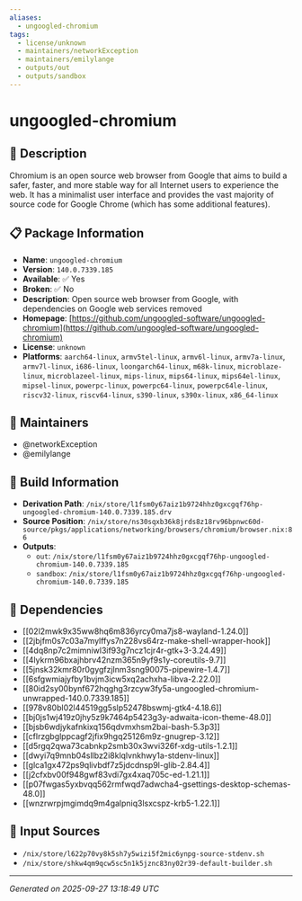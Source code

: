 ```yaml
---
aliases:
  - ungoogled-chromium
tags:
  - license/unknown
  - maintainers/networkException
  - maintainers/emilylange
  - outputs/out
  - outputs/sandbox
---
```


# ungoogled-chromium

## 📝 Description

Chromium is an open source web browser from Google that aims to build a
safer, faster, and more stable way for all Internet users to experience
the web. It has a minimalist user interface and provides the vast majority
of source code for Google Chrome (which has some additional features).


## 📋 Package Information

- **Name**: `ungoogled-chromium`
- **Version**: `140.0.7339.185`
- **Available**: ✅ Yes
- **Broken**: ✅ No
- **Description**: Open source web browser from Google, with dependencies on Google web services removed
- **Homepage**: [https://github.com/ungoogled-software/ungoogled-chromium](https://github.com/ungoogled-software/ungoogled-chromium)
- **License**: `unknown`
- **Platforms**: `aarch64-linux`, `armv5tel-linux`, `armv6l-linux`, `armv7a-linux`, `armv7l-linux`, `i686-linux`, `loongarch64-linux`, `m68k-linux`, `microblaze-linux`, `microblazeel-linux`, `mips-linux`, `mips64-linux`, `mips64el-linux`, `mipsel-linux`, `powerpc-linux`, `powerpc64-linux`, `powerpc64le-linux`, `riscv32-linux`, `riscv64-linux`, `s390-linux`, `s390x-linux`, `x86_64-linux`
## 👥 Maintainers

- @networkException
- @emilylange


## 🔧 Build Information

- **Derivation Path**: `/nix/store/l1fsm0y67aiz1b9724hhz0gxcgqf76hp-ungoogled-chromium-140.0.7339.185.drv`
- **Source Position**: `/nix/store/ns30sqxb36k8jrds8z18rv96bpnwc60d-source/pkgs/applications/networking/browsers/chromium/browser.nix:86`
- **Outputs**:
  - `out`:  `/nix/store/l1fsm0y67aiz1b9724hhz0gxcgqf76hp-ungoogled-chromium-140.0.7339.185`
  - `sandbox`:  `/nix/store/l1fsm0y67aiz1b9724hhz0gxcgqf76hp-ungoogled-chromium-140.0.7339.185`

## 🔗 Dependencies

- [[02l2mwk9x35ww8hq6m836yrcy0ma7js8-wayland-1.24.0]]
- [[2jbjfm0s7c03a7mylffys7n228vs64rz-make-shell-wrapper-hook]]
- [[4dq8np7c2mimniwl3if93g7ncz1cjr4r-gtk+3-3.24.49]]
- [[4lykrm96bxajhbrv42nzm365n9yf9s1y-coreutils-9.7]]
- [[5jnsk32kmr80r0gygfzjlnm3sng90075-pipewire-1.4.7]]
- [[6sfgwmiajyfby1bvjm3icw5xq2achxha-libva-2.22.0]]
- [[80id2sy00bynf672hqghg3rzcyw3fy5a-ungoogled-chromium-unwrapped-140.0.7339.185]]
- [[978v80bl02l44519gg5slp52478bswmj-gtk4-4.18.6]]
- [[bj0js1wj419z0jhy5z9k7464p5423g3y-adwaita-icon-theme-48.0]]
- [[bjsb6wdjykafnkixq156qdvmxhsm2bai-bash-5.3p3]]
- [[cflrzgbglppcagf2jfix9hgq25126m9z-gnugrep-3.12]]
- [[d5rgq2qwa73cabnkp2smb30x3wvi326f-xdg-utils-1.2.1]]
- [[dwyi7q9mnb04sllbz2i8klqlvnkhwy1a-stdenv-linux]]
- [[glca1gx472ps9qlivbdf7z5jdcdnsp9l-glib-2.84.4]]
- [[j2cfxbv00f948gwf83vdi7gx4xaq705c-ed-1.21.1]]
- [[p07fwgas5yxbvqq562rmfwqd7adwcha4-gsettings-desktop-schemas-48.0]]
- [[wnzrwrpjmgimdq9m4galpniq3lsxcspz-krb5-1.22.1]]

## 📁 Input Sources

- `/nix/store/l622p70vy8k5sh7y5wizi5f2mic6ynpg-source-stdenv.sh`
- `/nix/store/shkw4qm9qcw5sc5n1k5jznc83ny02r39-default-builder.sh`

---
*Generated on 2025-09-27 13:18:49 UTC*
